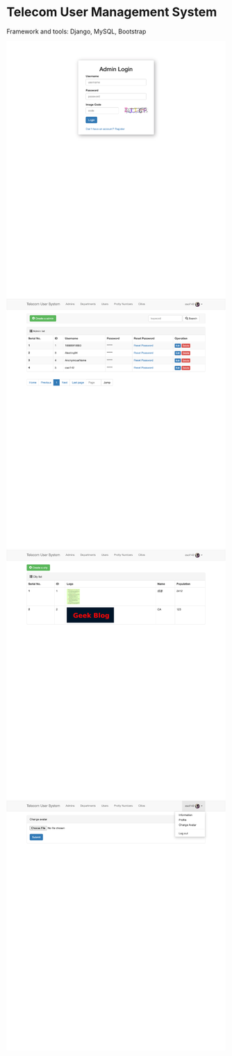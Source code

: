 # Telecom User Management System


Framework and tools: Django, MySQL, Bootstrap



![webpage](https://github.com/Tong-Ding/Telecom-User-Management/blob/main/login.png)
![webpage](https://github.com/Tong-Ding/Telecom-User-Management/blob/main/admin.png)
![webpage](https://github.com/Tong-Ding/Telecom-User-Management/blob/main/city.png)
![webpage](https://github.com/Tong-Ding/Telecom-User-Management/blob/main/avatar.png)
